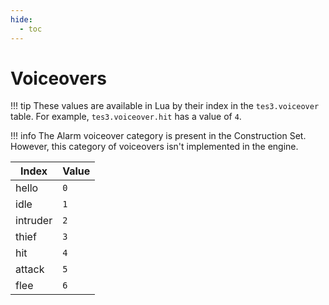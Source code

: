 ```yaml
---
hide:
  - toc
---
```


# Voiceovers

!!! tip
	These values are available in Lua by their index in the `tes3.voiceover` table. For example, `tes3.voiceover.hit` has a value of `4`.

!!! info
	The Alarm voiceover category is present in the Construction Set. However, this category of voiceovers isn't implemented in the engine.

Index    | Value
-------- | -----
hello    | `0`
idle     | `1`
intruder | `2`
thief    | `3`
hit      | `4`
attack   | `5`
flee     | `6`
